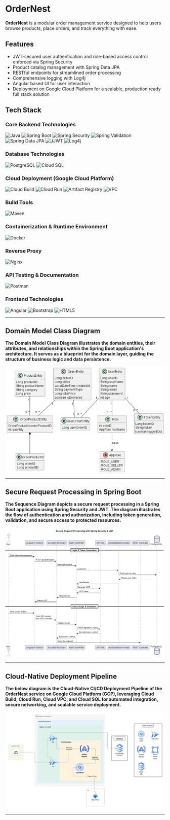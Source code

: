 # OrderNest
**OrderNest** is a modular order management service designed to help users browse products, place orders, and track everything with ease.

## Features

- JWT-secured user authentication and role-based access control enforced via Spring Security  
- Product catalog management with Spring Data JPA  
- RESTful endpoints for streamlined order processing  
- Comprehensive logging with Log4j  
- Angular based UI for user interaction  
- Deployment on Google Cloud Platform for a scalable, production ready full stack solution 

## Tech Stack

### Core Backend Technologies
![Java](https://img.shields.io/badge/Java-ED8B00?style=for-the-badge&logo=openjdk&logoColor=white) ![Spring Boot](https://img.shields.io/badge/Spring%20Boot-6DB33F?style=for-the-badge&logo=spring-boot&logoColor=white) ![Spring Security](https://img.shields.io/badge/Spring%20Security-6DB33F?style=for-the-badge&logo=spring-security&logoColor=white) ![Spring Validation](https://img.shields.io/badge/Spring%20Validation-6DB33F?style=for-the-badge&logo=spring&logoColor=white)  
![Spring Data JPA](https://img.shields.io/badge/Spring%20Data%20JPA-6DB33F?style=for-the-badge&logo=spring&logoColor=white) ![JJWT](https://img.shields.io/badge/JWT-000000?style=for-the-badge&logo=jsonwebtokens&logoColor=white) ![Log4j](https://img.shields.io/badge/Log4j-A80000?style=for-the-badge&logo=apache&logoColor=white)



### Database Technologies
![PostgreSQL](https://img.shields.io/badge/PostgreSQL-336791?style=for-the-badge&logo=postgresql&logoColor=white) ![Cloud SQL](https://img.shields.io/badge/Cloud%20SQL-4285F4?style=for-the-badge&logo=google-cloud&logoColor=white)



### Cloud Deployment (Google Cloud Platform)
![Cloud Build](https://img.shields.io/badge/Cloud%20Build-4285F4?style=for-the-badge&logo=google-cloud&logoColor=white) ![Cloud Run](https://img.shields.io/badge/Cloud%20Run-4285F4?style=for-the-badge&logo=google-cloud&logoColor=white) ![Artifact Registry](https://img.shields.io/badge/Artifact%20Registry-4285F4?style=for-the-badge&logo=google-cloud&logoColor=white) ![VPC](https://img.shields.io/badge/VPC-4285F4?style=for-the-badge&logo=google-cloud&logoColor=white)



### Build Tools
<div>
  <img src="https://img.shields.io/badge/Maven-C71A36?style=for-the-badge&logo=apachemaven&logoColor=white" alt="Maven"/>
</div>
  



### Containerization & Runtime Environment
![Docker](https://img.shields.io/badge/Docker-2496ED?style=for-the-badge&logo=docker&logoColor=white)

### Reverse Proxy 
![Nginx](https://img.shields.io/badge/nginx-%23009639.svg?style=for-the-badge&logo=nginx&logoColor=white)

### API Testing & Documentation
![Postman](https://img.shields.io/badge/Postman-FF6C37?style=for-the-badge&logo=postman&logoColor=white)



### Frontend Technologies
![Angular](https://img.shields.io/badge/Angular-DD0031?style=for-the-badge&logo=angular&logoColor=white) ![Bootstrap](https://img.shields.io/badge/bootstrap-%238511FA.svg?style=for-the-badge&logo=bootstrap&logoColor=white) ![HTML5](https://img.shields.io/badge/html5-%23E34F26.svg?style=for-the-badge&logo=html5&logoColor=white)

---

## Domain Model Class Diagram	
**The Domain Model Class Diagram illustrates the domain entities, their attributes, and relationships within the Spring Boot application's architecture. It serves as a blueprint for the domain layer, guiding the structure of business logic and data persistence.**

![alt text](Domain-Model-Class-Diagram.png)

---

## Secure Request Processing in Spring Boot
**The Sequence Diagram depicts a secure request processing in a Spring Boot application using Spring Security and JWT. The diagram illustrates the flow of authentication and authorization, including token generation, validation, and secure access to protected resources.**

![alt text](JWT-Token-Lifecycle.png)

---

## Cloud-Native Deployment Pipeline 
**The below diagram is the Cloud-Native CI/CD Deployment Pipeline of the OrderNest service on Google Cloud Platform (GCP), leveraging Cloud Build, Cloud Run, Cloud VPC, and Cloud SQL for automated integration, secure networking, and scalable service deployment.**

![alt text](Cloud-Native-Pipeline-OrderNest.png)

---
